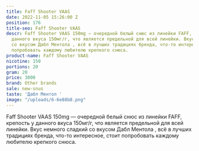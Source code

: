 ```yaml
---
title: Faff Shooter VAAS
date: 2022-11-05 15:26:00 Z
position: 176
title-seo: Faff Shooter VAAS
descr: Faff Shooter VAAS 150mg — очередной белый снюс из линейки FAFF, крепость у
  данного вкуса 150мг/г, что является предельной для всей линейки. Вкус немного сладкий
  со вкусом Дабл Ментола , всё в лучших традициях бренда, что-то интересное, стоит
  попробовать каждому любителю крепкого снюса.
product-name: Faff Shooter VAAS
nicotine: 150
portions: 20
gram: 20
price: 3000
brand: Other brands
sale: new-snus
taste: 'Дабл Ментол '
image: "/uploads/6-6e88b8.png"
---
```


Faff Shooter VAAS 150mg — очередной белый снюс из линейки FAFF, крепость у данного вкуса 150мг/г, что является предельной для всей линейки. Вкус немного сладкий со вкусом Дабл Ментола , всё в лучших традициях бренда, что-то интересное, стоит попробовать каждому любителю крепкого снюса.